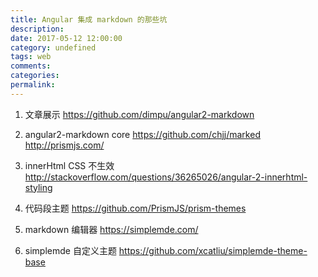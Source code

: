 ```yaml
---
title: Angular 集成 markdown 的那些坑
description:
date: 2017-05-12 12:00:00
category: undefined
tags: web
comments:
categories:
permalink:
---
```



1. 文章展示
https://github.com/dimpu/angular2-markdown

2. angular2-markdown core
https://github.com/chjj/marked
http://prismjs.com/

3. innerHtml CSS 不生效
http://stackoverflow.com/questions/36265026/angular-2-innerhtml-styling

4. 代码段主题
https://github.com/PrismJS/prism-themes

5. markdown 编辑器
https://simplemde.com/

6. simplemde 自定义主题
https://github.com/xcatliu/simplemde-theme-base

